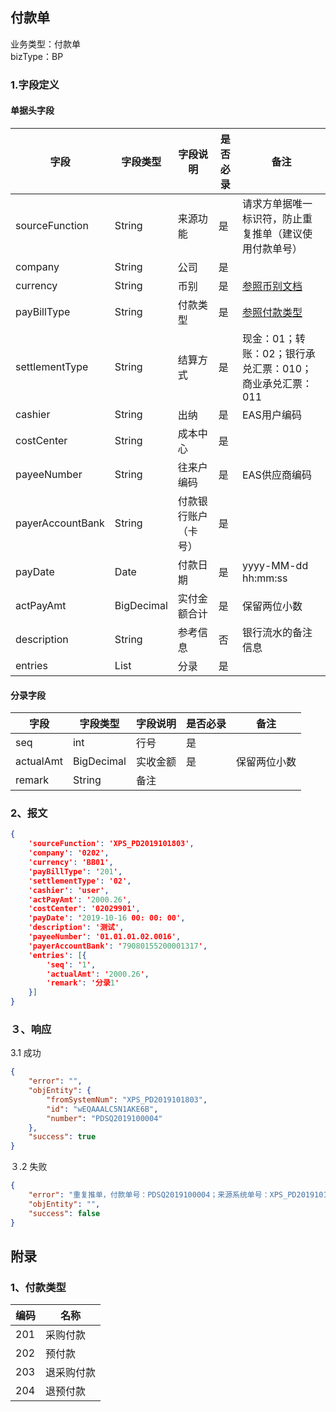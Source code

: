 ## 付款单

业务类型：付款单<br>
bizType：BP<br>

### 1.字段定义
#### 单据头字段

| 字段 | 字段类型 | 字段说明 | 是否必录 | 备注 |
| ------ | ------ | ------ | ------ | ------ |
| sourceFunction | String | 来源功能 | 是 | 请求方单据唯一标识符，防止重复推单（建议使用付款单号） |
| company | String | 公司 | 是 |  |
| currency | String | 币别 | 是 | [参照币别文档](https://github.com/cthd2000/eas_proxy/blob/master/model/基础资料/币别.md) |
| payBillType | String | 付款类型 | 是 | [参照付款类型](#payBillType) |
| settlementType | String | 结算方式 | 是 | 现金：01；转账：02；银行承兑汇票：010；商业承兑汇票：011 |
| cashier | String | 出纳 | 是 | EAS用户编码 |
| costCenter | String | 成本中心 | 是 |  |
| payeeNumber | String | 往来户编码 | 是 | EAS供应商编码 |
| payerAccountBank | String | 付款银行账户（卡号） | 是 |  |
| payDate | Date | 付款日期 | 是 | yyyy-MM-dd hh:mm:ss |
| actPayAmt | BigDecimal | 实付金额合计 | 是 | 保留两位小数 |
| description | String | 参考信息 | 否 | 银行流水的备注信息 |
| entries | List | 分录 | 是 |  |


#### 分录字段

| 字段 | 字段类型 | 字段说明 | 是否必录 | 备注 |
| ------ | ------ | ------ | ------ | ------ |
| seq | int | 行号 | 是 ||
| actualAmt | BigDecimal | 实收金额 | 是 |保留两位小数|
| remark | String | 备注 |  ||

### 2、报文
```json
{
	'sourceFunction': 'XPS_PD2019101803',
	'company': '0202',
	'currency': 'BB01',
	'payBillType': '201',
	'settlementType': '02',
	'cashier': 'user',
	'actPayAmt': '2000.26',
	'costCenter': '02029901',
	'payDate': '2019-10-16 00: 00: 00',
	'description': '测试',
	'payeeNumber': '01.01.01.02.0016',
	'payerAccountBank': '79080155200001317',
	'entries': [{
		'seq': '1',
		'actualAmt': '2000.26',
		'remark': '分录1'
	}]
}
```

### ３、响应
3.1 成功
```json
{
	"error": "",
	"objEntity": {
		"fromSystemNum": "XPS_PD2019101803",
		"id": "wEQAAALC5N1AKE6B",
		"number": "PDSQ2019100004"
	},
	"success": true
}
```

３.2 失败
```json
{
	"error": "重复推单，付款单号：PDSQ2019100004；来源系统单号：XPS_PD2019101803",
	"objEntity": "",
	"success": false
}
```


## 附录

### <span id="payBillType">1、付款类型</span>

| 编码 | 名称 |
| ------ | ------ |
| 201 | 采购付款 |
| 202 | 预付款 |
| 203 | 退采购付款 |
| 204 | 退预付款 |
